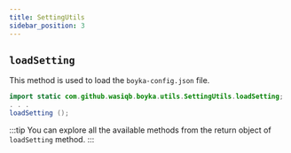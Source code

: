 ```yaml
---
title: SettingUtils
sidebar_position: 3
---
```


## `loadSetting`

This method is used to load the `boyka-config.json` file.

```java
import static com.github.wasiqb.boyka.utils.SettingUtils.loadSetting;
. . .
loadSetting ();
```

:::tip
You can explore all the available methods from the return object of `loadSetting` method.
:::
